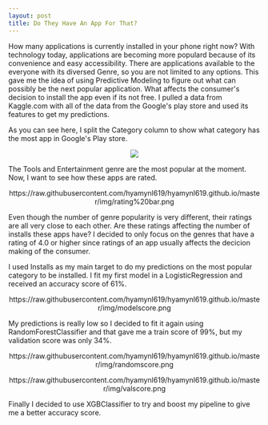 ```yaml
---
layout: post
title: Do They Have An App For That?
---
```



How many applications is currently installed in your phone right now? With technology today, applications are becoming more populard because
of its convenience and easy accessibility. There are applications available to the everyone with its diversed Genre, so you are not limited 
to any options. This gave me the idea of using Predictive Modeling to figure out what can possibly be the next popular application. What
affects the consumer's decision to install the app even if its not free. I pulled a data from Kaggle.com with all of the data from the 
Google's play store and used its features to get my predictions. 

As you can see here, I split the Category column to show what category has the most app in Google's Play store.

<p align="center">
  <img src=https://raw.githubusercontent.com/hyamynl619/hyamynl619.github.io/master/img/genre1.png>
</p>

The Tools and Entertainment genre are the most popular at the moment. Now, I want to see how these
apps are rated. 

<p align="center">
 https://raw.githubusercontent.com/hyamynl619/hyamynl619.github.io/master/img/rating%20bar.png
</p>

Even though the number of genre popularity is very different, their ratings are all very close to each other. Are these ratings affecting 
the number of installs these apps have? I decided to only focus on the genres that have a rating of 4.0 or higher since ratings of an app
usually affects the decicion making of the consumer. 

I used Installs as my main target to do my predictions on the most popular category to be installed.
I fit my first model in a LogisticRegression and received an accuracy score of 61%. 

<p align="center">
 https://raw.githubusercontent.com/hyamynl619/hyamynl619.github.io/master/img/modelscore.png
</p>

My predictions is really low so I decided to fit it again using RandomForestClassifier and that gave me a train score of 99%, but my
validation score was only 34%.

<p align="center">
https://raw.githubusercontent.com/hyamynl619/hyamynl619.github.io/master/img/randomscore.png
</p>

<p align="center">
https://raw.githubusercontent.com/hyamynl619/hyamynl619.github.io/master/img/valscore.png
</p>

Finally I decided to use XGBClassifier to try and boost my pipeline to give me a better accuracy score. 
